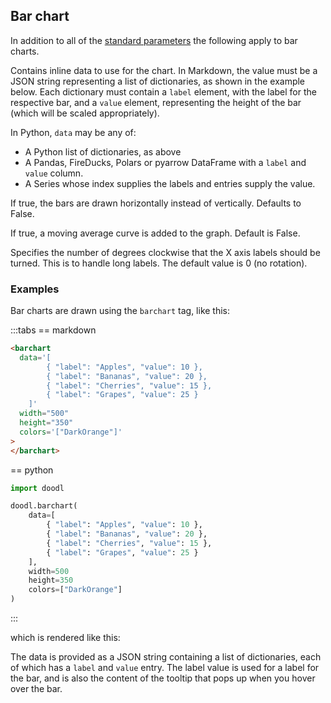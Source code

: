 ## Bar chart

In addition to all of the [standard parameters](/charts/#standard-parameters)
the following apply to bar charts.

<Parameters>
    <Parameter
        name="data"
        type="List[dict], DataFrame, Series"
    >
<div>

Contains inline data to use for the chart. In Markdown,
the value must be a JSON string representing a list of
dictionaries, as shown in the example below.  Each
dictionary must contain a `label` element, with the
label for the respective bar, and a `value` element,
representing the height of the bar (which will be
scaled appropriately).

In Python, `data` may be any of:

- A Python list of dictionaries, as above
- A Pandas, FireDucks, Polars or pyarrow DataFrame with
    a `label` and `value` column.
- A Series whose index supplies the labels and entries supply the value.

</div>
  </Parameter>
  <Parameter name="horizontal" type="Boolean">

If true, the bars are drawn horizontally instead of vertically.
Defaults to False.

  </Parameter>
  <Parameter name="moving_average" type="Boolean">

If true, a moving average curve is added to the graph. Default is False.

  </Parameter>
  <Parameter name="x_label_angle" type="Number (degrees)">

Specifies the number of degrees clockwise that the X axis
labels should be turned. This is to handle long labels.
The default value is 0 (no rotation).

  </Parameter>
</Parameters>

### Examples

Bar charts are drawn using the `barchart` tag, like this:

:::tabs
== markdown
```html
<barchart
  data='[
        { "label": "Apples", "value": 10 },
        { "label": "Bananas", "value": 20 },
        { "label": "Cherries", "value": 15 },
        { "label": "Grapes", "value": 25 }
    ]'
  width="500"
  height="350"
  colors='["DarkOrange"]'
>
</barchart>
```
== python
```python
import doodl

doodl.barchart(
    data=[
        { "label": "Apples", "value": 10 },
        { "label": "Bananas", "value": 20 },
        { "label": "Cherries", "value": 15 },
        { "label": "Grapes", "value": 25 }
    ],
    width=500
    height=350
    colors=["DarkOrange"]
)
```
:::

which is rendered like this:

<span class="chart-container" id='barchart_0'></span>

The data is provided as a JSON string containing a list of
dictionaries, each of which has a `label` and `value` entry.
The label value is used for a label for the bar, and is also
the content of the tooltip that pops up when you hover over
the bar.

<script>
 setTimeout(() => {
  Promise.resolve().then(() => 
  Doodl.barchart(
    '#barchart_0',
    [
      {'label': 'Apples', 'value': 10},
      {'label': 'Bananas', 'value': 20},
      {'label': 'Cherries', 'value': 15},
      {'label': 'Grapes', 'value': 25}
    ], {
      'width': 500,
      'height': 350
    },{},["DarkOrange"]
  ));
}, 1000);
</script>
